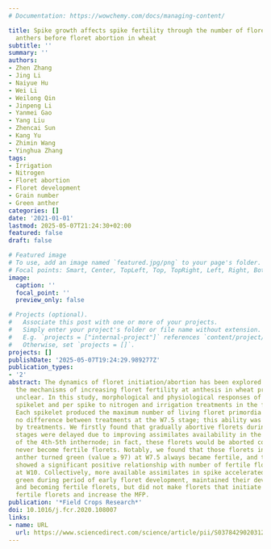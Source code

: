 ```yaml
---
# Documentation: https://wowchemy.com/docs/managing-content/

title: Spike growth affects spike fertility through the number of florets with green
  anthers before floret abortion in wheat
subtitle: ''
summary: ''
authors:
- Zhen Zhang
- Jing Li
- Naiyue Hu
- Wei Li
- Weilong Qin
- Jinpeng Li
- Yanmei Gao
- Yang Liu
- Zhencai Sun
- Kang Yu
- Zhimin Wang
- Yinghua Zhang
tags:
- Irrigation
- Nitrogen
- Floret abortion
- Floret development
- Grain number
- Green anther
categories: []
date: '2021-01-01'
lastmod: 2025-05-07T21:24:30+02:00
featured: false
draft: false

# Featured image
# To use, add an image named `featured.jpg/png` to your page's folder.
# Focal points: Smart, Center, TopLeft, Top, TopRight, Left, Right, BottomLeft, Bottom, BottomRight.
image:
  caption: ''
  focal_point: ''
  preview_only: false

# Projects (optional).
#   Associate this post with one or more of your projects.
#   Simply enter your project's folder or file name without extension.
#   E.g. `projects = ["internal-project"]` references `content/project/deep-learning/index.md`.
#   Otherwise, set `projects = []`.
projects: []
publishDate: '2025-05-07T19:24:29.989277Z'
publication_types:
- '2'
abstract: The dynamics of floret initiation/abortion has been explored widely; however,
  the mechanisms of increasing floret fertility at anthesis in wheat production remain
  unclear. In this study, morphological and physiological responses of florets per
  spikelet and per spike to nitrogen and irrigation treatments in the field were investigated.
  Each spikelet produced the maximum number of living floret primordia (MFP) and showed
  no difference between treatments at the W7.5 stage; this ability was hardly affected
  by treatments. We firstly found that gradually abortive florets during W8.5-W10
  stages were delayed due to improving assimilates availability in the spike instead
  of the 4th-5th inthernode; in fact, these florets would be aborted completely and
  never become fertile florets. Notably, we found that those florets in which the
  anther turned green (value ≥ 97) at W7.5 always became fertile, and their number
  showed a significant positive relationship with number of fertile florets (NFF)
  at W10. Collectively, more available assimilates in spike accelerated anther turning
  green during period of early floret development, maintained their development normally
  and becoming fertile florets, but did not make florets that initiate abortion become
  fertile florets and increase the MFP.
publication: '*Field Crops Research*'
doi: 10.1016/j.fcr.2020.108007
links:
- name: URL
  url: https://www.sciencedirect.com/science/article/pii/S0378429020312910
---
```

